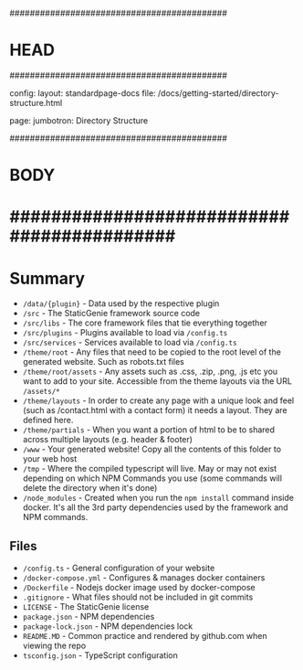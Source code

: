 ###########################################
# HEAD
###########################################

config: 
  layout: standardpage-docs
  file: /docs/getting-started/directory-structure.html

page: 
  jumbotron: Directory Structure
  
###########################################
# BODY
###########################################
=====

# Summary

- `/data/{plugin}` - Data used by the respective plugin
- `/src` - The StaticGenie framework source code
- `/src/libs` - The core framework files that tie everything together
- `/src/plugins` - Plugins available to load via `/config.ts`
- `/src/services` - Services available to load via `/config.ts`
- `/theme/root` - Any files that need to be copied to the root level of the generated website. Such as robots.txt files
- `/theme/root/assets` - Any assets such as .css, .zip, .png, .js etc you want to add to your site. Accessible from the theme layouts via the URL `/assets/*`
- `/theme/layouts` - In order to create any page with a unique look and feel (such as /contact.html with a contact form) it needs a layout. They are defined here.
- `/theme/partials` - When you want a portion of html to be to shared across multiple layouts (e.g. header & footer)
- `/www` - Your generated website! Copy all the contents of this folder to your web host
- `/tmp` - Where the compiled typescript will live. May or may not exist depending on which NPM Commands you use (some commands will delete the directory when it's done)
- `/node_modules` - Created when you run the `npm install` command inside docker. It's all the 3rd party dependencies used by the framework and NPM commands.

## Files

- `/config.ts` - General configuration of your website
- `/docker-compose.yml` - Configures & manages docker containers
- `/Dockerfile` - Nodejs docker image used by docker-compose
- `.gitignore` - What files should not be included in git commits
- `LICENSE` - The StaticGenie license
- `package.json` - NPM dependencies
- `package-lock.json` - NPM dependencies lock
- `README.MD` - Common practice and rendered by github.com when viewing the repo
- `tsconfig.json` - TypeScript configuration